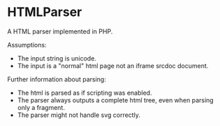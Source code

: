 # HTMLParser
A HTML parser implemented in PHP.

Assumptions:
- The input string is unicode.
- The input is a "normal" html page not an iframe srcdoc document.

Further information about parsing:
- The html is parsed as if scripting was enabled.
- The parser always outputs a complete html tree, even when parsing only a fragment.
- The parser might not handle svg correctly.
